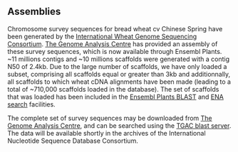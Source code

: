 Assemblies
----------

Chromosome survey sequences for bread wheat cv Chinese Spring have been
generated by the [International Wheat Genome Sequencing
Consortium](http://www.wheatgenome.org/). [The Genome Analysis
Centre](http://www.tgac.ac.uk/) has provided an assembly of these survey
sequences, which is now available through Ensembl Plants. \~11 millions
contigs and \~10 millions scaffolds were generated with a contig N50 of
2.4kb. Due to the large number of scaffolds, we have only loaded a
subset, comprising all scaffolds equal or greater than 3kb and
additionnally, all scaffolds to which wheat cDNA alignments have been
made (leading to a total of \~710,000 scaffolds loaded in the database).
The set of scaffolds that was loaded has been included in the [Ensembl
Plants BLAST](http://plants.ensembl.org/Triticum_aestivum/blastview) and
[ENA search](http://dev.ensemblgenomes.org/node/ENA%20search)
facilities.

The complete set of survey sequences may be downloaded from [The Genome
Analysis Centre](http://opendata.tgac.ac.uk/iwgsc/css/v1/), and can be
searched using the [TGAC blast
server](http://tgac-browser.tgac.ac.uk/iwgsc_css/blast.jsp). The data
will be available shortly in the archives of the International
Nucleotide Sequence Database Consortium.
